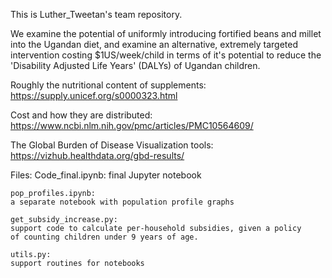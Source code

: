 This is Luther_Tweetan's team repository.

We examine the potential of uniformly introducing fortified beans and millet into the Ugandan diet,
and examine an alternative, extremely targeted intervention costing $1US/week/child in terms of
it's potential to reduce the 'Disability Adjusted Life Years' (DALYs) of Ugandan children.

Roughly the nutritional content of supplements:
https://supply.unicef.org/s0000323.html

Cost and how they are distributed:
https://www.ncbi.nlm.nih.gov/pmc/articles/PMC10564609/

The Global Burden of Disease Visualization tools:
https://vizhub.healthdata.org/gbd-results/


Files:
    Code_final.ipynb: 
	final Jupyter notebook

    pop_profiles.ipynb: 
	a separate notebook with population profile graphs

    get_subsidy_increase.py: 
	support code to calculate per-household subsidies, given a policy
	of counting children under 9 years of age. 

    utils.py:
	support routines for notebooks
	
